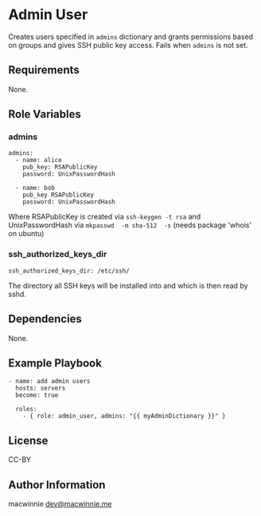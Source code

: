 # Admin User

Creates users specified in `admins` dictionary and grants permissions based on groups and gives SSH public key access.
Fails when `admins` is not set.

## Requirements

None.

## Role Variables

### admins
```
admins:
  - name: alice
    pub_key: RSAPublicKey
    password: UnixPasswordHash

  - name: bob
    pub_key RSAPublicKey
    password: UnixPasswordHash
```
Where RSAPublicKey is created via ```ssh-keygen -t rsa```
and UnixPasswordHash via ```mkpasswd  -m sha-512  -s``` (needs package 'whois' on ubuntu)

### ssh_authorized_keys_dir
```
ssh_authorized_keys_dir: /etc/ssh/
```
The directory all SSH keys will be installed into and which is then read by sshd.

## Dependencies

None.

## Example Playbook

```
- name: add admin users
  hosts: servers
  become: true

  roles:
    - { role: admin_user, admins: "{{ myAdminDictionary }}" }
```

## License

CC-BY


## Author Information

macwinnie <dev@macwinnie.me>
